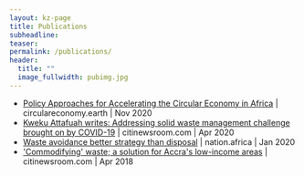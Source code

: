 ```yaml
---
layout: kz-page
title: Publications
subheadline:
teaser:
permalink: /publications/
header:
  title: ""
  image_fullwidth: pubimg.jpg
---
```

* [Policy Approaches for Accelerating the Circular Economy in Africa][1] | circulareconomy.earth | Nov 2020
* [Kweku Attafuah writes: Addressing solid waste management challenge brought on by COVID-19][2] | citinewsroom.com | Apr 2020
* [Waste avoidance better strategy than disposal][3] | nation.africa | Jan 2020
* ['Commodifying' waste; a solution for Accra's low-income areas][4] | citinewsroom.com | Apr 2018



[1]: https://circulareconomy.earth/publications/accelerating-the-circular-economy-transition-in-africa-policy-challenges-and-opportunities
[2]: https://citinewsroom.com/2020/04/kweku-attafuah-writes-addressing-solid-waste-management-challenge-brought-on-by-covid-19/
[3]: https://nation.africa/kenya/blogs-opinion/opinion/waste-avoidance-better-strategy-than-disposal-243456
[4]: https://citinewsroom.com/2018/04/commodifying-waste-a-solution-for-accras-low-income-areas/